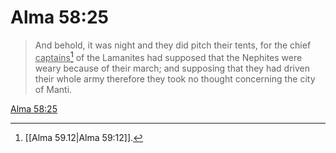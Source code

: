 # Alma 58:25

> And behold, it was night and they did pitch their tents, for the chief <u>captains</u>[^a] of the Lamanites had supposed that the Nephites were weary because of their march; and supposing that they had driven their whole army therefore they took no thought concerning the city of Manti.

[Alma 58:25](https://www.churchofjesuschrist.org/study/scriptures/bofm/alma/58?lang=eng&id=p25#p25)


[^a]: [[Alma 59.12|Alma 59:12]].  
